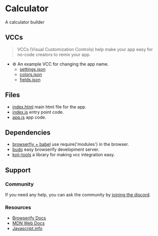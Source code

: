 # Calculator
A calculator builder

## VCCs
> VCCs (Visual Customization Controls) help make your app easy for no-code creators to remix your app.
- ⚙️ An example VCC for changing the app name.
    * [settings.json](#~/.koji/customization/settings.json!visual)
    * [colors.json](#~/.koji/customization/colors.json!visual)
    * [fields.json](#~/.koji/customization/fields.json!visual)

## Files
- [index.html](#~/index.html) main html file for the app.
- [index.js](#~/index.js) entry point code.
- [app.js](#~/app.js) app code.

## Dependencies
- [browserfiy + babel](http://browserify.org/) use require('modules') in the browser.
- [budo](https://github.com/mattdesl/budo) easy browserify development server.
- [koji-tools](https://www.npmjs.com/package/koji-tools) a library for making vcc integration easy.

## Support
### Community
If you need any help, you can ask the community by [joining the discord](https://discordapp.com/invite/eQuMJF6).

### Resources
- [Browserify Docs](https://github.com/browserify/browserify)
- [MDN Web Docs](https://developer.mozilla.org/en-US/)
- [Javascript.info](http://javascript.info/)